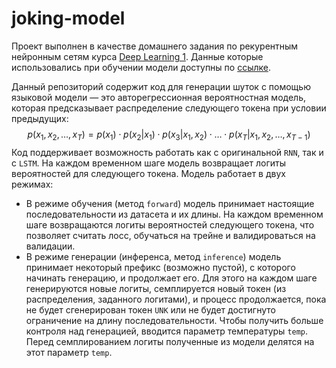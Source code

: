 # joking-model

Проект выполнен в качестве домашнего задания по рекурентным нейронным сетям курса [Deep Learning 1](https://github.com/isadrtdinov/intro-to-dl-hse).  Данные которые использовались при обучении модели доступны по [ссылке](https://github.com/hzchet/joking-model/blob/main/jokes.txt.zip).

Данный репозиторий содержит код для генерации шуток с помощью языковой модели — это авторегрессионная вероятностная модель, которая предсказывает распределение следующего токена при условии предыдущих:
$$p(x_1, x_2, \ldots, x_T) = p(x_1)\cdot p(x_2 | x_1)\cdot p(x_3 | x_1, x_2)\cdot \ldots \cdot p(x_T | x_1, x_2, \ldots, x_{T-1})$$
Код поддерживает возможность работать как с оригинальной `RNN`, так и c `LSTM`. На каждом временном шаге модель возвращает логиты вероятностей для следующего токена. Модель работает в двух режимах:
- В режиме обучения (метод `forward`) модель принимает настоящие последовательности из датасета и их длины. На каждом временном шаге возвращаются логиты вероятностей следующего токена, что позволяет считать лосс, обучаться на трейне и валидироваться на валидации.
- В режиме генерации (инференса, метод `inference`) модель принимает некоторый префикс (возможно пустой), с которого начинать генерацию, и продолжает его. Для этого на каждом шаге генерируются новые логиты, семплируется новый токен (из распределения, заданного логитами), и процесс продолжается, пока не будет сгенерирован токен `UNK` или не будет достигнуто ограничение на длину последовательности. Чтобы получить больше контроля над генерацией, вводится параметр температуры `temp`. Перед семплированием логиты полученные из модели делятся на этот параметр `temp`.
